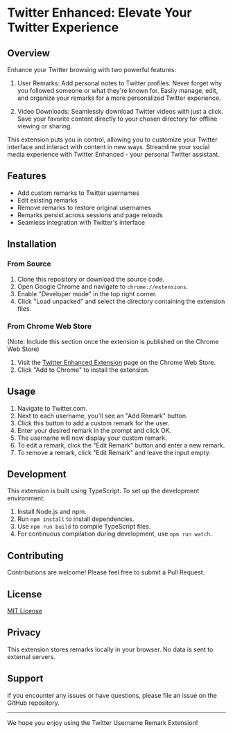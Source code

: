 # Twitter Enhanced: Elevate Your Twitter Experience

## Overview

Enhance your Twitter browsing with two powerful features:

1. User Remarks:
   Add personal notes to Twitter profiles. Never forget why you followed someone or what they're known for. Easily manage, edit, and organize your remarks for a more personalized Twitter experience.

2. Video Downloads:
   Seamlessly download Twitter videos with just a click. Save your favorite content directly to your chosen directory for offline viewing or sharing.

This extension puts you in control, allowing you to customize your Twitter interface and interact with content in new ways. Streamline your social media experience with Twitter Enhanced - your personal Twitter assistant.

## Features

- Add custom remarks to Twitter usernames
- Edit existing remarks
- Remove remarks to restore original usernames
- Remarks persist across sessions and page reloads
- Seamless integration with Twitter's interface

## Installation

### From Source

1. Clone this repository or download the source code.
2. Open Google Chrome and navigate to `chrome://extensions`.
3. Enable "Developer mode" in the top right corner.
4. Click "Load unpacked" and select the directory containing the extension files.

### From Chrome Web Store

(Note: Include this section once the extension is published on the Chrome Web Store)

1. Visit the [Twitter Enhanced Extension](https://chrome.google.com/webstore/detail/cdcjmkiabmominbckhhcbjleidhddjfc) page on the Chrome Web Store.
2. Click "Add to Chrome" to install the extension.

## Usage

1. Navigate to Twitter.com.
2. Next to each username, you'll see an "Add Remark" button.
3. Click this button to add a custom remark for the user.
4. Enter your desired remark in the prompt and click OK.
5. The username will now display your custom remark.
6. To edit a remark, click the "Edit Remark" button and enter a new remark.
7. To remove a remark, click "Edit Remark" and leave the input empty.

## Development

This extension is built using TypeScript. To set up the development environment:

1. Install Node.js and npm.
2. Run `npm install` to install dependencies.
3. Use `npm run build` to compile TypeScript files.
4. For continuous compilation during development, use `npm run watch`.

## Contributing

Contributions are welcome! Please feel free to submit a Pull Request.

## License

[MIT License](LICENSE)

## Privacy

This extension stores remarks locally in your browser. No data is sent to external servers.

## Support

If you encounter any issues or have questions, please file an issue on the GitHub repository.

---

We hope you enjoy using the Twitter Username Remark Extension!
